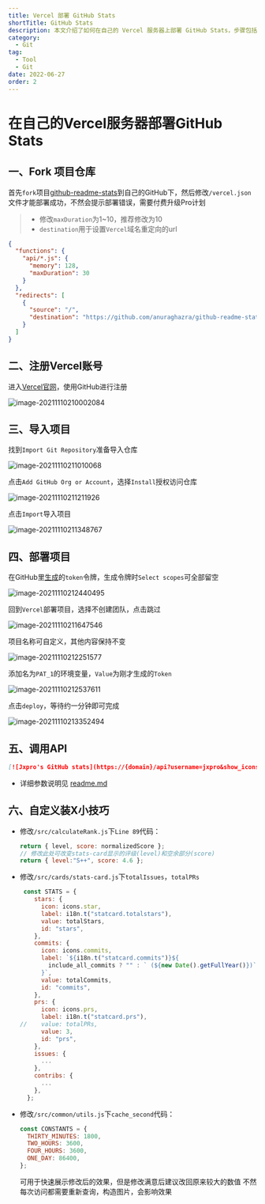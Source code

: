 ```yaml
---
title: Vercel 部署 GitHub Stats
shortTitle: GitHub Stats
description: 本文介绍了如何在自己的 Vercel 服务器上部署 GitHub Stats，步骤包括 Fork 项目仓库、注册 Vercel 账号、导入项目、部署项目、调用API、自定义装X小技巧。
category:
  - Git
tag:
  - Tool
  - Git
date: 2022-06-27
order: 2
---
```


# 在自己的Vercel服务器部署GitHub Stats

## 一、Fork 项目仓库

首先`fork`项目[github-readme-stats](https://github.com/anuraghazra/github-readme-stats)到自己的GitHub下，然后修改`/vercel.json`文件才能部署成功，不然会提示部署错误，需要付费升级Pro计划

>   -   修改`maxDuration`为1~10，推荐修改为10
>   -   `destination`用于设置`Vercel`域名重定向的url

```json
{
  "functions": {
    "api/*.js": {
      "memory": 128,
      "maxDuration": 30
    }
  },
  "redirects": [
    {
      "source": "/",
      "destination": "https://github.com/anuraghazra/github-readme-stats"
    }
  ]
}
```

## 二、注册Vercel账号

进入[Vercel官网](https://vercel.com/)，使用GitHub进行注册

![image-20211110210002084](https://raw.githubusercontent.com/Jxpro/PicBed/master/md/2021/11/10-210003.png)

## 三、导入项目

找到`Import Git Repository`准备导入仓库

![image-20211110211010068](https://raw.githubusercontent.com/Jxpro/PicBed/master/md/2021/11/10-211432.png)

点击`Add GitHub Org or Account`，选择`Install`授权访问仓库

![image-20211110211211926](https://raw.githubusercontent.com/Jxpro/PicBed/master/md/2021/11/10-211444.png)

点击`Import`导入项目

![image-20211110211348767](https://raw.githubusercontent.com/Jxpro/PicBed/master/md/2021/11/10-211349.png)

## 四、部署项目

在GitHub里[生成](https://github.com/settings/tokens)的`token`令牌，生成令牌时`Select scopes`可全部留空

![image-20211110212440495](https://raw.githubusercontent.com/Jxpro/PicBed/master/md/2021/11/10-212441.png)

回到`Vercel`部署项目，选择不创建团队，点击跳过

![image-20211110211647546](https://raw.githubusercontent.com/Jxpro/PicBed/master/md/2021/11/10-211648.png)

项目名称可自定义，其他内容保持不变

![image-20211110212251577](https://raw.githubusercontent.com/Jxpro/PicBed/master/md/2021/11/10-212252.png)

添加名为`PAT_1`的环境变量，`Value`为刚才生成的`Token`

![image-20211110212537611](https://raw.githubusercontent.com/Jxpro/PicBed/master/md/2021/11/10-212539.png)

点击`deploy`，等待约一分钟即可完成

![image-20211110213352494](https://raw.githubusercontent.com/Jxpro/PicBed/master/md/2021/11/10-213354.png)

## 五、调用API

```markdown
[![Jxpro's GitHub stats](https://{domain}/api?username=jxpro&show_icons=true&theme=blueberry&include_all_commits=true)](https://github.com/Jxpro/github-readme-stats)
```

-   详细参数说明见 [readme.md](https://github.com/Jxpro/github-readme-stats/blob/master/docs/readme_cn.md)

## 六、自定义装X小技巧

-   修改`/src/calculateRank.js`下`Line 89`代码：
    ```javascript
    return { level, score: normalizedScore };
    // 修改此处可改变stats-card显示的评级(level)和空余部分(score)
    return { level:"S++", score: 4.6 };
    ```
-   修改`/src/cards/stats-card.js`下`totalIssues`，`totalPRs`
    ```javascript
     const STATS = {
        stars: {
          icon: icons.star,
          label: i18n.t("statcard.totalstars"),
          value: totalStars,
          id: "stars",
        },
        commits: {
          icon: icons.commits,
          label: `${i18n.t("statcard.commits")}${
            include_all_commits ? "" : ` (${new Date().getFullYear()})`
          }`,
          value: totalCommits,
          id: "commits",
        },
        prs: {
          icon: icons.prs,
          label: i18n.t("statcard.prs"),
    //    value: totalPRs,
          value: 3,
          id: "prs",
        },
        issues: {
          ...
        },
        contribs: {
          ...
        },
      };
    ```
-   修改`/src/common/utils.js`下`cache_second`代码：
    ```javascript
    const CONSTANTS = {
      THIRTY_MINUTES: 1800,
      TWO_HOURS: 3600,
      FOUR_HOURS: 3600,
      ONE_DAY: 86400,
    };
    ```
    可用于快速展示修改后的效果，但是修改满意后建议改回原来较大的数值
    不然每次访问都需要重新查询，构造图片，会影响效果
